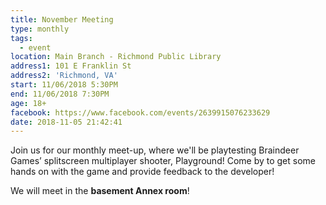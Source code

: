 ```yaml
---
title: November Meeting
type: monthly
tags:
  - event
location: Main Branch - Richmond Public Library
address1: 101 E Franklin St
address2: 'Richmond, VA'
start: 11/06/2018 5:30PM
end: 11/06/2018 7:30PM
age: 18+
facebook: https://www.facebook.com/events/2639915076233629
date: 2018-11-05 21:42:41
---
```

Join us for our monthly meet-up, where we'll be playtesting Braindeer Games’ splitscreen multiplayer shooter, Playground! Come by to get some hands on with the game and provide feedback to the developer!

We will meet in the **basement Annex room**!
<!-- more -->
